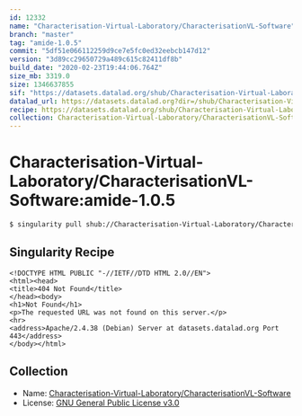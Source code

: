 ```yaml
---
id: 12332
name: "Characterisation-Virtual-Laboratory/CharacterisationVL-Software"
branch: "master"
tag: "amide-1.0.5"
commit: "5df51e066112259d9ce7e5fc0ed32eebcb147d12"
version: "3d89cc29650729a489c615c82411df8b"
build_date: "2020-02-23T19:44:06.764Z"
size_mb: 3319.0
size: 1346637855
sif: "https://datasets.datalad.org/shub/Characterisation-Virtual-Laboratory/CharacterisationVL-Software/amide-1.0.5/2020-02-23-5df51e06-3d89cc29/3d89cc29650729a489c615c82411df8b.sif"
datalad_url: https://datasets.datalad.org?dir=/shub/Characterisation-Virtual-Laboratory/CharacterisationVL-Software/amide-1.0.5/2020-02-23-5df51e06-3d89cc29/
recipe: https://datasets.datalad.org/shub/Characterisation-Virtual-Laboratory/CharacterisationVL-Software/amide-1.0.5/2020-02-23-5df51e06-3d89cc29/Singularity
collection: Characterisation-Virtual-Laboratory/CharacterisationVL-Software
---
```


# Characterisation-Virtual-Laboratory/CharacterisationVL-Software:amide-1.0.5

```bash
$ singularity pull shub://Characterisation-Virtual-Laboratory/CharacterisationVL-Software:amide-1.0.5
```

## Singularity Recipe

```singularity
<!DOCTYPE HTML PUBLIC "-//IETF//DTD HTML 2.0//EN">
<html><head>
<title>404 Not Found</title>
</head><body>
<h1>Not Found</h1>
<p>The requested URL was not found on this server.</p>
<hr>
<address>Apache/2.4.38 (Debian) Server at datasets.datalad.org Port 443</address>
</body></html>
```

## Collection

 - Name: [Characterisation-Virtual-Laboratory/CharacterisationVL-Software](https://github.com/Characterisation-Virtual-Laboratory/CharacterisationVL-Software)
 - License: [GNU General Public License v3.0](https://api.github.com/licenses/gpl-3.0)

